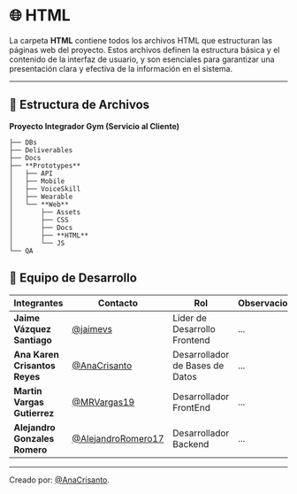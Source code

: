 # 🌐 **HTML**
La carpeta **HTML** contiene todos los archivos HTML que estructuran las páginas web del proyecto. Estos archivos definen la estructura básica y el contenido de la interfaz de usuario, y son esenciales para garantizar una presentación clara y efectiva de la información en el sistema.

---

## 📁 **Estructura de Archivos**
**Proyecto Integrador Gym (Servicio al Cliente)**
```plaintext
├── DBs
├── Deliverables
├── Docs
├── **Prototypes**
│   ├── API
│   ├── Mobile
│   ├── VoiceSkill
│   ├── Wearable
│   └── **Web**
│       ├── Assets
│       ├── CSS
│       ├── Docs
│       ├── **HTML**
│       └── JS
└── QA
```

## 👥 **Equipo de Desarrollo**

| Integrantes                   | Contacto                                                   | Rol                             | Observaciones |
| ----------------------------- | ---------------------------------------------------------- | ------------------------------- | ------------- |
| **Jaime Vázquez Santiago**    | [@jaimevs](https://github.com/jaimevs)                     | Líder de Desarrollo Frontend    | ...           |
| **Ana Karen Crisantos Reyes** | [@AnaCrisanto](https://github.com/AnaCrisanto)             | Desarrollador de Bases de Datos | ...           |
| **Martin Vargas Gutierrez**   | [@MRVargas19](https://github.com/MRVargas19)               | Desarrollador FrontEnd          | ...           |
| **Alejandro Gonzales Romero** | [@AlejandroRomero17](https://github.com/AlejandroRomero17) | Desarrollador Backend           | ...           |

---

Creado por: [@AnaCrisanto](https://github.com/AnaCrisanto).


